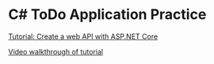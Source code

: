 # C# ToDo Application Practice

[Tutorial: Create a web API with ASP.NET Core](https://docs.microsoft.com/en-us/aspnet/core/tutorials/first-web-api?view=aspnetcore-3.0&tabs=visual-studio-code)

[Video walkthrough of tutorial](https://www.youtube.com/watch?v=XmANaBZLjeQ&list=PLfvLx11x5oR0OUFmh4Dn9o9MZfzPy_Mbe)
